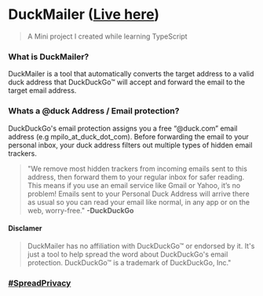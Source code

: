 #  DuckMailer ([Live here](https://mpilontombela.github.io/DuckMailer))

> A Mini project I created while learning TypeScript

### What is DuckMailer?

DuckMailer is a tool that automatically converts the target address to a valid duck address that DuckDuckGo™ will accept and forward the email to the target email address.

### Whats a @duck Address / Email protection?

DuckDuckGo's email protection assigns you a free “@duck.com” email address (e.g mpilo_at_duck_dot_com). Before forwarding the email to your personal inbox, your duck address filters out multiple types of hidden email trackers.

<blockquote class="blockquote">
                    "We remove most hidden trackers from incoming emails sent to this address, then forward them to your
                    regular inbox for safer reading. This means if you use an email service like Gmail or Yahoo, it’s no
                    problem! Emails
                    sent to your Personal Duck Address will arrive there as usual so you can read your email like
                    normal, in any app or on the
  web, worry-free." <b>-DuckDuckGo</b>
</blockquote>


#### Disclamer
<blockquote class="blockquote">
  DuckMailer has no affiliation with DuckDuckGo™ or endorsed by it. It's just a tool to help spread the word about DuckDuckGo's email protection. DuckDuckGo™ is a trademark of DuckDuckGo, Inc."
</blockquote>

### [#SpreadPrivacy](https://spreadprivacy.com/)
